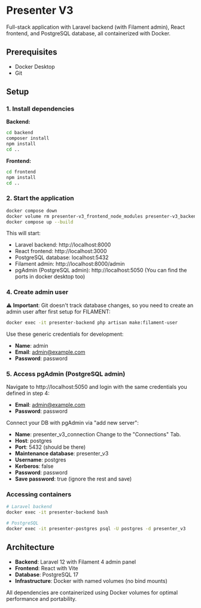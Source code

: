 # Presenter V3

Full-stack application with Laravel backend (with Filament admin), React frontend, and PostgreSQL database, all containerized with Docker.

## Prerequisites

- Docker Desktop
- Git

## Setup

### 1. Install dependencies

**Backend:**
```bash
cd backend
composer install
npm install
cd ..
```

**Frontend:**
```bash
cd frontend
npm install
cd ..
```

### 2. Start the application
```bash
docker compose down
docker volume rm presenter-v3_frontend_node_modules presenter-v3_backend_storage presenter-v3_backend_bootstrap_cache presenter-v3_backend_vendor # These are cache/dependency volumes, but the naming prevents regeneration. remove them before startup to prevent issues.
docker compose up --build
```

This will start:
- Laravel backend: http://localhost:8000
- React frontend: http://localhost:3000
- PostgreSQL database: localhost:5432
- Filament admin: http://localhost:8000/admin
- pgAdmin (PostgreSQL admin): http://localhost:5050
(You can find the ports in docker desktop too)

### 4. Create admin user

⚠️ **Important**: Git doesn't track database changes, so you need to create an admin user after first setup for FILAMENT:

```bash
docker exec -it presenter-backend php artisan make:filament-user
```

Use these generic credentials for development:
- **Name**: admin
- **Email**: admin@example.com
- **Password**: password

### 5. Access pgAdmin (PostgreSQL admin)

Navigate to http://localhost:5050 and login with the same credentials you defined in step 4:
- **Email**: admin@example.com
- **Password**: password

Connect your DB with pgAdmin via "add new server":
- **Name**: presenter_v3_connection
Change to the "Connections" Tab.
- **Host**: postgres
- **Port**: 5432 (should be there)
- **Maintenance database**: presenter_v3
- **Username**: postgres
- **Kerberos**: false
- **Password**: password
- **Save password**: true
(ignore the rest and save)


### Accessing containers
```bash
# Laravel backend
docker exec -it presenter-backend bash

# PostgreSQL
docker exec -it presenter-postgres psql -U postgres -d presenter_v3
```

## Architecture

- **Backend**: Laravel 12 with Filament 4 admin panel
- **Frontend**: React with Vite
- **Database**: PostgreSQL 17
- **Infrastructure**: Docker with named volumes (no bind mounts)

All dependencies are containerized using Docker volumes for optimal performance and portability.